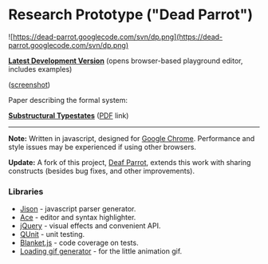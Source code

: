 # Research Prototype ("Dead Parrot") #
![https://dead-parrot.googlecode.com/svn/dp.png](https://dead-parrot.googlecode.com/svn/dp.png)

**[Latest Development Version](https://dead-parrot.googlecode.com/svn/trunk/prototype/editor.html)** (opens browser-based playground editor, includes examples)

([screenshot](https://dead-parrot.googlecode.com/svn/screenshot.png))

Paper describing the formal system:

**[Substructural Typestates](http://dx.doi.org/10.1145/2541568.2541574)** ([PDF](http://www.cs.cmu.edu/~foliveir/papers/plpv14-paper.pdf) link)


---


**Note:** Written in javascript, designed for [Google Chrome](http://chrome.google.com). Performance and style issues may be experienced if using other browsers.

**Update:** A fork of this project, [Deaf Parrot](https://code.google.com/p/deaf-parrot/), extends this work with sharing constructs (besides bug fixes, and other improvements).

### Libraries ###

  * [Jison](http://zaach.github.com/jison/) - javascript parser generator.
  * [Ace](http://ace.ajax.org/index.html) - editor and syntax highlighter.
  * [jQuery](http://jquery.com/) - visual effects and convenient API.
  * [QUnit](http://qunitjs.com/) - unit testing.
  * [Blanket.js](http://blanketjs.org/) - code coverage on tests.
  * [Loading gif generator](http://ajaxload.info/) - for the little animation gif.
